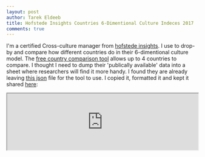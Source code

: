 ```yaml
---
layout: post
author: Tarek Eldeeb
title: Hofstede Insights Countries 6-Dimentional Culture Indeces 2017
comments: true
---
```


I'm a certified Cross-culture manager from [hofstede insights](https://hi.hofstede-insights.com/certification-in-intercultural-management). I use to drop-by and compare how different countries do in their 6-dimentional culture model. The [free country comparison tool](https://www.hofstede-insights.com/product/compare-countries/) allows up to 4 countries to compare. I thought I need to dump their 'publically available' data into a sheet where researchers will find it more handy. I found they are already leaving [this json](https://www.hofstede-insights.com/wp-json/v1/country) file for the tool to use. I copied it, formatted it and kept it shared [here](https://docs.google.com/spreadsheets/d/1dc7NyH_oA42UaYzSQOaO2MV_XBeRcAJj):

<iframe width="100%" src="https://docs.google.com/spreadsheets/d/e/2PACX-1vS9egrP1JBWBCzerrJBNGmNUiGbBoB2SLyfAL6PcNnMoB45Fgh6Na6OnnNhGC9nIA/pubhtml?gid=1852029608&amp;single=true&amp;widget=true&amp;headers=false"></iframe>
